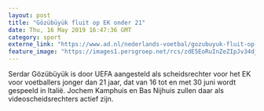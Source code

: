 ```yaml
---
layout: post
title: "Gözübüyük fluit op EK onder 21"
date: Thu, 16 May 2019 16:47:36 GMT
category: sport
externe_link: "https://www.ad.nl/nederlands-voetbal/gozubuyuk-fluit-op-ek-onder-21~a371fde4/"
feature_image: "https://images1.persgroep.net/rcs/zdE5EoRuInZeZIpJv34djz69orU/diocontent/148143055/_fitwidth/400/?appId=21791a8992982cd8da851550a453bd7f&quality=0.7"
---
```


Serdar Gözübüyük is door UEFA aangesteld als scheidsrechter voor het EK voor voetballers jonger dan 21 jaar, dat van 16 tot en met 30 juni wordt gespeeld in Italië. Jochem Kamphuis en Bas Nijhuis zullen daar als videoscheidsrechters actief zijn.
